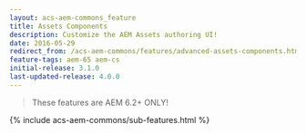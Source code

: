 ```yaml
---
layout: acs-aem-commons_feature
title: Assets Components
description: Customize the AEM Assets authoring UI!
date: 2016-05-29
redirect_from: /acs-aem-commons/features/advanced-assets-components.html
feature-tags: aem-65 aem-cs
initial-release: 3.1.0
last-updated-release: 4.0.0
---
```


> These features are AEM 6.2+ ONLY!

{% include acs-aem-commons/sub-features.html %}

